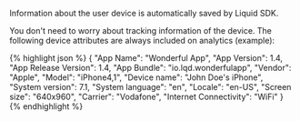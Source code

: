 
Information about the user device is automatically saved by Liquid SDK.

You don't need to worry about tracking information of the device. The following device attributes are always included on analytics (example):

{% highlight json %}
{
  "App Name": "Wonderful App",
  "App Version": 1.4,
  "App Release Version": 1.4,
  "App Bundle": "io.lqd.wonderfulapp",
  "Vendor": "Apple",
  "Model": "iPhone4,1",
  "Device name": "John Doe's iPhone",
  "System version": 7.1,
  "System language": "en",
  "Locale": "en-US",
  "Screen size": "640x960",
  "Carrier": "Vodafone",
  "Internet Connectivity": "WiFi"
}
{% endhighlight %}
